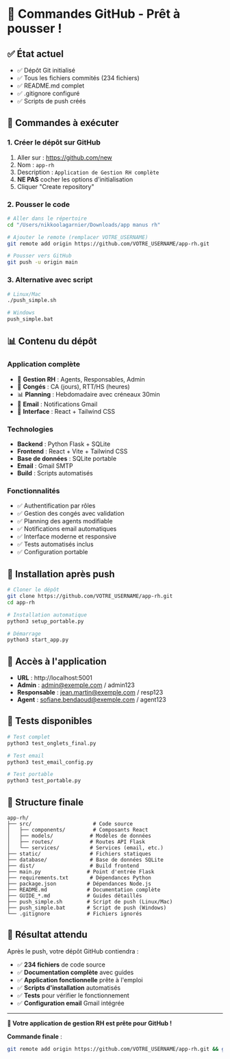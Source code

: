 # 🚀 Commandes GitHub - Prêt à pousser !

## ✅ État actuel

- ✅ Dépôt Git initialisé
- ✅ Tous les fichiers commités (234 fichiers)
- ✅ README.md complet
- ✅ .gitignore configuré
- ✅ Scripts de push créés

## 🎯 Commandes à exécuter

### **1. Créer le dépôt sur GitHub**

1. Aller sur : https://github.com/new
2. Nom : `app-rh`
3. Description : `Application de Gestion RH complète`
4. **NE PAS** cocher les options d'initialisation
5. Cliquer "Create repository"

### **2. Pousser le code**

```bash
# Aller dans le répertoire
cd "/Users/nikkoolagarnier/Downloads/app manus rh"

# Ajouter le remote (remplacer VOTRE_USERNAME)
git remote add origin https://github.com/VOTRE_USERNAME/app-rh.git

# Pousser vers GitHub
git push -u origin main
```

### **3. Alternative avec script**

```bash
# Linux/Mac
./push_simple.sh

# Windows
push_simple.bat
```

## 📊 Contenu du dépôt

### **Application complète**
- 🏢 **Gestion RH** : Agents, Responsables, Admin
- 📅 **Congés** : CA (jours), RTT/HS (heures)
- 📊 **Planning** : Hebdomadaire avec créneaux 30min
- 📧 **Email** : Notifications Gmail
- 🎨 **Interface** : React + Tailwind CSS

### **Technologies**
- **Backend** : Python Flask + SQLite
- **Frontend** : React + Vite + Tailwind CSS
- **Base de données** : SQLite portable
- **Email** : Gmail SMTP
- **Build** : Scripts automatisés

### **Fonctionnalités**
- ✅ Authentification par rôles
- ✅ Gestion des congés avec validation
- ✅ Planning des agents modifiable
- ✅ Notifications email automatiques
- ✅ Interface moderne et responsive
- ✅ Tests automatisés inclus
- ✅ Configuration portable

## 🔧 Installation après push

```bash
# Cloner le dépôt
git clone https://github.com/VOTRE_USERNAME/app-rh.git
cd app-rh

# Installation automatique
python3 setup_portable.py

# Démarrage
python3 start_app.py
```

## 📱 Accès à l'application

- **URL** : http://localhost:5001
- **Admin** : admin@exemple.com / admin123
- **Responsable** : jean.martin@exemple.com / resp123
- **Agent** : sofiane.bendaoud@exemple.com / agent123

## 🧪 Tests disponibles

```bash
# Test complet
python3 test_onglets_final.py

# Test email
python3 test_email_config.py

# Test portable
python3 test_portable.py
```

## 📁 Structure finale

```
app-rh/
├── src/                    # Code source
│   ├── components/         # Composants React
│   ├── models/            # Modèles de données
│   ├── routes/            # Routes API Flask
│   └── services/          # Services (email, etc.)
├── static/                # Fichiers statiques
├── database/              # Base de données SQLite
├── dist/                  # Build frontend
├── main.py               # Point d'entrée Flask
├── requirements.txt       # Dépendances Python
├── package.json          # Dépendances Node.js
├── README.md             # Documentation complète
├── GUIDE_*.md            # Guides détaillés
├── push_simple.sh        # Script de push (Linux/Mac)
├── push_simple.bat       # Script de push (Windows)
└── .gitignore            # Fichiers ignorés
```

## 🎉 Résultat attendu

Après le push, votre dépôt GitHub contiendra :
- ✅ **234 fichiers** de code source
- ✅ **Documentation complète** avec guides
- ✅ **Application fonctionnelle** prête à l'emploi
- ✅ **Scripts d'installation** automatisés
- ✅ **Tests** pour vérifier le fonctionnement
- ✅ **Configuration email** Gmail intégrée

---

**🚀 Votre application de gestion RH est prête pour GitHub !**

**Commande finale** :
```bash
git remote add origin https://github.com/VOTRE_USERNAME/app-rh.git && git push -u origin main
```
